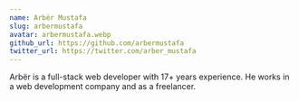 ```yaml
---
name: Arbër Mustafa
slug: arbermustafa
avatar: arbermustafa.webp
github_url: https://github.com/arbermustafa
twitter_url: https://twitter.com/arber_mustafa
---
```


Arbër is a full-stack web developer with 17+ years experience. He works in a web development company and as a freelancer.